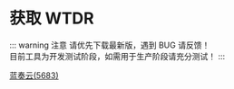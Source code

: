 # 获取 WTDR

::: warning 注意
请优先下载最新版，遇到 BUG 请反馈！     
目前工具为开发测试阶段，如需用于生产阶段请充分测试！
:::

[蓝奏云(5683)](https://www.lanzous.com/b0ejge1ej)